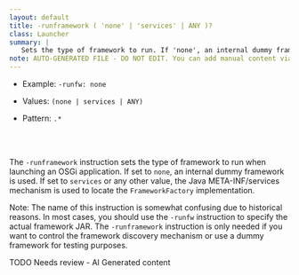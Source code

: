 ```yaml
---
layout: default
title: -runframework ( 'none' | 'services' | ANY )?
class: Launcher
summary: |
   Sets the type of framework to run. If 'none', an internal dummy framework is used. Otherwise the Java META-INF/services model is used for the FrameworkFactory interface name.
note: AUTO-GENERATED FILE - DO NOT EDIT. You can add manual content via same filename in ext folder. 
---
```


- Example: `-runfw: none`

- Values: `(none | services | ANY)`

- Pattern: `.*`

<!-- Manual content from: ext/runframework.md --><br /><br />

The `-runframework` instruction sets the type of framework to run when launching an OSGi application. If set to `none`, an internal dummy framework is used. If set to `services` or any other value, the Java META-INF/services mechanism is used to locate the `FrameworkFactory` implementation.

Note: The name of this instruction is somewhat confusing due to historical reasons. In most cases, you should use the `-runfw` instruction to specify the actual framework JAR. The `-runframework` instruction is only needed if you want to control the framework discovery mechanism or use a dummy framework for testing purposes.


TODO Needs review - AI Generated content
